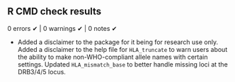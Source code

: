 ## R CMD check results

0 errors ✔ | 0 warnings ✔ | 0 notes ✔

* Added a disclaimer to the package for it being for research use only. Added a disclaimer to the help file for `HLA_truncate` to warn users about the ability to make non-WHO-compliant allele names with certain settings. Updated `HLA_mismatch_base` to better handle missing loci at the DRB3/4/5 locus.
